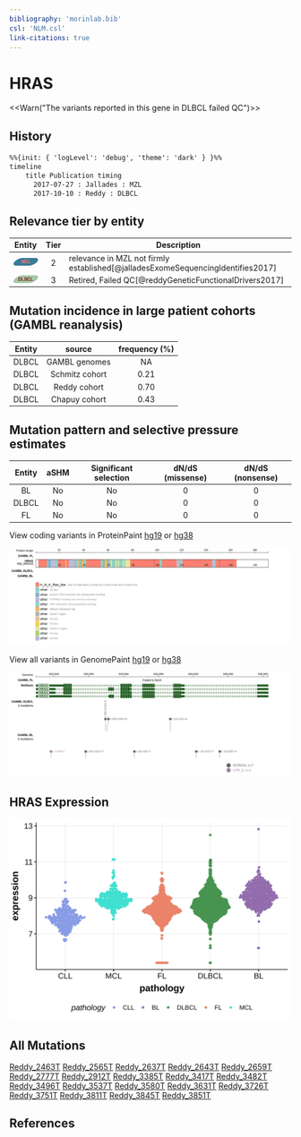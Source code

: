 ```yaml
---
bibliography: 'morinlab.bib'
csl: 'NLM.csl'
link-citations: true
---
```

# HRAS

<<Warn("The variants reported in this gene in DLBCL failed QC")>>

## History
```mermaid
%%{init: { 'logLevel': 'debug', 'theme': 'dark' } }%%
timeline
    title Publication timing
      2017-07-27 : Jallades : MZL
      2017-10-10 : Reddy : DLBCL
```

## Relevance tier by entity

|Entity|Tier|Description                              |
|:------:|:----:|-----------------------------------------|
|![MZL](images/icons/MZL_tier2.png)|2|relevance in MZL not firmly established[@jalladesExomeSequencingIdentifies2017]|
|![DLBCL](images/icons/DLBCL_tier2.png) |3   |Retired, Failed QC[@reddyGeneticFunctionalDrivers2017]|

## Mutation incidence in large patient cohorts (GAMBL reanalysis)

|Entity|source        |frequency (%)|
|:------:|:--------------:|:-------------:|
|DLBCL |GAMBL genomes |  NA         |
|DLBCL |Schmitz cohort|0.21         |
|DLBCL |Reddy cohort  |0.70         |
|DLBCL |Chapuy cohort |0.43         |

## Mutation pattern and selective pressure estimates

|Entity|aSHM|Significant selection|dN/dS (missense)|dN/dS (nonsense)|
|:------:|:----:|:---------------------:|:----------------:|:----------------:|
|BL    |No  |No                   |0               |0               |
|DLBCL |No  |No                   |0               |0               |
|FL    |No  |No                   |0               |0               |




View coding variants in ProteinPaint [hg19](https://morinlab.github.io/LLMPP/GAMBL/HRAS_protein.html)  or [hg38](https://morinlab.github.io/LLMPP/GAMBL/HRAS_protein_hg38.html)

![](images/proteinpaint/HRAS_NM_005343.svg)

View all variants in GenomePaint [hg19](https://morinlab.github.io/LLMPP/GAMBL/HRAS.html)  or [hg38](https://morinlab.github.io/LLMPP/GAMBL/HRAS_hg38.html)

![](images/proteinpaint/HRAS.svg)

## HRAS Expression
![](images/gene_expression/HRAS_by_pathology.svg)
<!-- ORIGIN: reddyGeneticFunctionalDrivers2017 -->
<!-- MZL: jalladesExomeSequencingIdentifies2017 -->
<!-- DLBCL: reddyGeneticFunctionalDrivers2017 -->

## All Mutations

[Reddy_2463T](https://www.bcgsc.ca/downloads/morinlab/GAMBL/Reddy/igv_reports/Reddy_2463T.html)
[Reddy_2565T](https://www.bcgsc.ca/downloads/morinlab/GAMBL/Reddy/igv_reports/Reddy_2565T.html)
[Reddy_2637T](https://www.bcgsc.ca/downloads/morinlab/GAMBL/Reddy/igv_reports/Reddy_2637T.html)
[Reddy_2643T](https://www.bcgsc.ca/downloads/morinlab/GAMBL/Reddy/igv_reports/Reddy_2643T.html)
[Reddy_2659T](https://www.bcgsc.ca/downloads/morinlab/GAMBL/Reddy/igv_reports/Reddy_2659T.html)
[Reddy_2777T](https://www.bcgsc.ca/downloads/morinlab/GAMBL/Reddy/igv_reports/Reddy_2777T.html)
[Reddy_2912T](https://www.bcgsc.ca/downloads/morinlab/GAMBL/Reddy/igv_reports/Reddy_2912T.html)
[Reddy_3385T](https://www.bcgsc.ca/downloads/morinlab/GAMBL/Reddy/igv_reports/Reddy_3385T.html)
[Reddy_3417T](https://www.bcgsc.ca/downloads/morinlab/GAMBL/Reddy/igv_reports/Reddy_3417T.html)
[Reddy_3482T](https://www.bcgsc.ca/downloads/morinlab/GAMBL/Reddy/igv_reports/Reddy_3482T.html)
[Reddy_3496T](https://www.bcgsc.ca/downloads/morinlab/GAMBL/Reddy/igv_reports/Reddy_3496T.html)
[Reddy_3537T](https://www.bcgsc.ca/downloads/morinlab/GAMBL/Reddy/igv_reports/Reddy_3537T.html)
[Reddy_3580T](https://www.bcgsc.ca/downloads/morinlab/GAMBL/Reddy/igv_reports/Reddy_3580T.html)
[Reddy_3631T](https://www.bcgsc.ca/downloads/morinlab/GAMBL/Reddy/igv_reports/Reddy_3631T.html)
[Reddy_3726T](https://www.bcgsc.ca/downloads/morinlab/GAMBL/Reddy/igv_reports/Reddy_3726T.html)
[Reddy_3751T](https://www.bcgsc.ca/downloads/morinlab/GAMBL/Reddy/igv_reports/Reddy_3751T.html)
[Reddy_3811T](https://www.bcgsc.ca/downloads/morinlab/GAMBL/Reddy/igv_reports/Reddy_3811T.html)
[Reddy_3845T](https://www.bcgsc.ca/downloads/morinlab/GAMBL/Reddy/igv_reports/Reddy_3845T.html)
[Reddy_3851T](https://www.bcgsc.ca/downloads/morinlab/GAMBL/Reddy/igv_reports/Reddy_3851T.html)

## References

